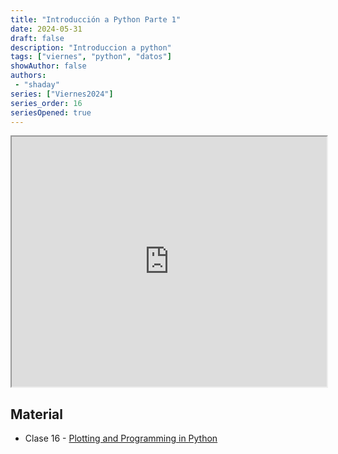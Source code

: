 ```yaml
---
title: "Introducción a Python Parte 1"
date: 2024-05-31
draft: false
description: "Introduccion a python"
tags: ["viernes", "python", "datos"]
showAuthor: false
authors:
 - "shaday"
series: ["Viernes2024"]
series_order: 16
seriesOpened: true
---
```


<iframe src="https://drive.google.com/file/d/1miKsbRlqhIA4bdNanVVwl863uoILZZyM/preview" width="100%" height="400" allow="autoplay" allowfullscreen="true">

</iframe>

## Material

-   Clase 16 - [Plotting and Programming in Python](https://swcarpentry.github.io/python-novice-gapminder/)
